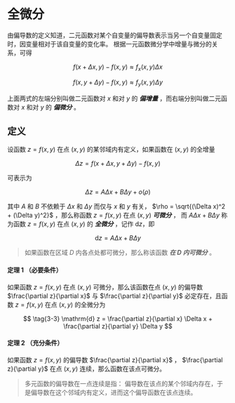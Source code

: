 # 全微分

由偏导数的定义知道，二元函数对某个自变量的偏导数表示当另一个自变量固定时，因变量相对于该自变量的变化率。
根据一元函数微分学中增量与微分的关系，可得

$$
f(x + \Delta x, y) - f(x, y) \approx f_x(x, y) \Delta x
$$

$$
f(x, y + \Delta y) - f(x, y) \approx f_y(x, y) \Delta y
$$

上面两式的左端分别叫做二元函数对 $x$ 和对 $y$ 的 ***偏增量*** ，而右端分别叫做二元函数对 $x$ 和对 $y$ 的 ***偏微分*** 。

## 定义

设函数 $z=f(x,y)$ 在点 $(x,y)$ 的某邻域内有定义，如果函数在 $(x,y)$ 的全增量

$$
\Delta z = f(x + \Delta x, y + \Delta y) - f(x, y)
$$

可表示为

$$
\tag{3-2}
\Delta z = A \Delta x + B \Delta y + o(\rho)
$$

其中 $A$ 和 $B$ 不依赖于 $\Delta x$ 和 $\Delta y$ 而仅与 $x$ 和 $y$ 有关，
$\rho = \sqrt{(\Delta x)^2 + (\Delta y)^2}$ ，那么称函数 $z=f(x,y)$ 在点 $(x,y)$ ***可微分*** ，
而 $A \Delta x + B \Delta y$ 称为函数 $z=f(x,y)$ 在点 $(x,y)$ 的 ***全微分*** ，记作 $\mathrm{d} z$，即

$$
\mathrm{d} z = A \Delta x + B \Delta y
$$

> 如果函数在区域 $D$ 内各点处都可微分，那么称该函数 ***在 $D$ 内可微分*** 。

#### 定理 1 （必要条件）

如果函数 $z=f(x,y)$ 在点 $(x,y)$ 可微分，那么该函数在点 $(x,y)$ 的偏导数
$\frac{\partial z}{\partial x}$ 与 $\frac{\partial z}{\partial y}$
必定存在，且函数 $z=f(x,y)$ 在点 $(x,y)$ 的全微分为

$$
\tag{3-3}
\mathrm{d} z = \frac{\partial z}{\partial x} \Delta x + \frac{\partial z}{\partial y} \Delta y
$$

#### 定理 2 （充分条件）

如果函数 $z=f(x,y)$ 的偏导数
$\frac{\partial z}{\partial x}$ ， $\frac{\partial z}{\partial y}$ 在点 $(x,y)$ 连续，那么函数在该点可微分。

> 多元函数的偏导数在一点连续是指：
> 偏导数在该点的某个邻域内存在，于是偏导数在这个邻域内有定义，进而这个偏导函数在该点连续。
